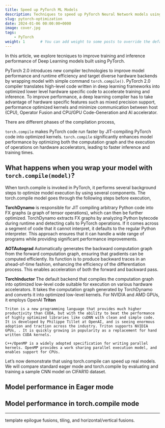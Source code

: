 ```yaml
---
title: Speed up PyTorch ML Models
description: Techniques to speed up PyTorch Neural Network models using `torch.compile()`, TorchDynamo, TorchInductor and CUDAGraphs.
slug: pytorch-optimization
date: 2024-01-06 00:00:00+0000
image: cover.jpg
tags:
    - PyTorch
weight: 1       # You can add weight to some posts to override the default sorting (date descending)
---
```


In this article, we explore tecniques to improve training and inference performance of Deep Learning models built using PyTorch.

PyTorch 2.0 introduces new compiler technologies to improve model performance and runtime efficiency and target diverse hardware backends by wrapping model with simple command `torch.compile()`. PyTorch 2.0 compiler translates high-level code written in deep learning frameworks into optimized lower level hardware specific code to accelerate training and inference. To improve performance, a deep learning compiler has to take advantage of hardware specific features such as mixed precision support, performance optimized kernels and minimize communication between host (CPU), Operator Fusion and CPU/GPU Code-Generation and AI accelerator.


There are different phases of the compilation process,



`torch.compile` makes PyTorch code run faster by JIT-compiling PyTorch code into optimized kernels. `torch.compile` significantly enhances model performance by optimizing both the computation graph and the execution of operations on hardware accelerators, leading to faster inference and training times.

## What happens when you wrap your model with `torch.compile(model)`?

When torch.compile is invoked in PyTorch, it performs several background steps to optimize model execution by using several components. The torch.compile model goes through the following steps before execution,

**TorchDynamo** is responsible for JIT compiling arbitrary Python code into FX graphs (a graph of tensor operations), which can then be further optimized. TorchDynamo extracts FX graphs by analyzing Python bytecode during runtime and detecting calls to PyTorch operations. If it comes across a segment of code that it cannot interpret, it defaults to the regular Python interpreter. This approach ensures that it can handle a wide range of programs while providing significant performance improvements.

**AOTAutograd** Automatically generates the backward computation graph from the forward computation graph, ensuring that gradients can be computed efficiently. Its function is to produce backward traces in an ahead-of-time fashion, enhancing the efficiency of the differentiation process. This enables acceleration of both the forward and backward pass.
    
**TorchInductor** The default backend that compiles the computation graph into optimized low-level code suitable for execution on various hardware accelerators. It takes the computation graph generated by TorchDynamo and converts it into optimized low-level kernels. For NVIDIA and AMD GPUs, it employs OpenAI **Triton** 

    Triton is a new programming language that provides much higher productivity than CUDA, but with the ability to beat the performance of highly optimized libraries like cuDNN with clean and simple code. It is developed by Philippe Tillet at OpenAI, and is seeing enormous adoption and traction across the industry. Triton supports NVIDIA GPUs, . It is quickly growing in popularity as a replacement for hand written CUDA kernels.
    
    C++/OpenMP is a widely adopted specification for writing parallel kernels. OpenMP provides a work sharing parallel execution model, and enables support for CPUs.


Let’s now demonstrate that using torch.compile can speed up real models. We will compare standard eager mode and torch.compile by evaluating and training a sample CNN model on CIFAR10 dataset.

## Model performance in Eager mode



## Model performance in torch.compile mode








-------------
 template epilogue fusions, tiling, and horizontal/vertical fusions.
